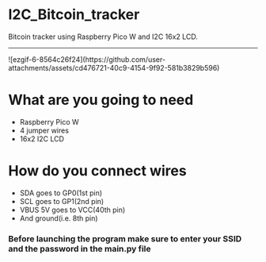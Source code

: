 # I2C_Bitcoin_tracker
Bitcoin tracker using Raspberry Pico W and I2C 16x2 LCD.
<br>
<hr>
![ezgif-6-8564c26f24](https://github.com/user-attachments/assets/cd476721-40c9-4154-9f92-581b3829b596)



# What are you going to need
<ul>
  <li>Raspberry Pico W</li>
  <li>4 jumper wires</li>
  <li>16x2 I2C LCD</li>
</ul>

# How do you connect wires
<ul>
  <li>SDA goes to GP0(1st pin)</li>
  <li>SCL goes to GP1(2nd pin)</li>
  <li>VBUS 5V goes to VCC(40th pin)</li>
  <li>And ground(i.e. 8th pin)</li>
</ul>

### Before launching the program make sure to enter your SSID and the password in the main.py file


